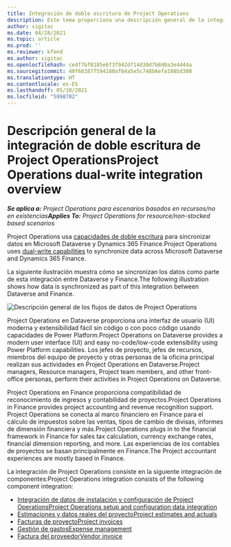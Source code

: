 ```yaml
---
title: Integración de doble escritura de Project Operations
description: Este tema proporciona una descripción general de la integración de doble escritura de Project Operations.
author: sigitac
ms.date: 04/28/2021
ms.topic: article
ms.prod: ''
ms.reviewer: kfend
ms.author: sigitac
ms.openlocfilehash: ce4f7bf8185e6f3f942df14d30d7b8d0a3e4444a
ms.sourcegitcommit: 40f68387f594180af64a5e5c748b6efa188bd300
ms.translationtype: HT
ms.contentlocale: es-ES
ms.lasthandoff: 05/10/2021
ms.locfileid: "5998702"
---
```

# <a name="project-operations-dual-write-integration-overview"></a><span data-ttu-id="a6b19-103">Descripción general de la integración de doble escritura de Project Operations</span><span class="sxs-lookup"><span data-stu-id="a6b19-103">Project Operations dual-write integration overview</span></span>

<span data-ttu-id="a6b19-104">_**Se aplica a:** Project Operations para escenarios basados en recursos/no en existencias_</span><span class="sxs-lookup"><span data-stu-id="a6b19-104">_**Applies To:** Project Operations for resource/non-stocked based scenarios_</span></span>

<span data-ttu-id="a6b19-105">Project Operations usa [capacidades de doble escritura](/dynamics365/fin-ops-core/dev-itpro/data-entities/dual-write/dual-write-home-page) para sincronizar datos en Microsoft Dataverse y Dynamics 365 Finance.</span><span class="sxs-lookup"><span data-stu-id="a6b19-105">Project Operations uses [dual-write capabilities](/dynamics365/fin-ops-core/dev-itpro/data-entities/dual-write/dual-write-home-page) to synchronize data across Microsoft Dataverse and Dynamics 365 Finance.</span></span>

<span data-ttu-id="a6b19-106">La siguiente ilustración muestra cómo se sincronizan los datos como parte de esta integración entre Dataverse y Finance.</span><span class="sxs-lookup"><span data-stu-id="a6b19-106">The following illustration shows how data is synchronized as part of this integration between Dataverse and Finance.</span></span>

![Descripción general de los flujos de datos de Project Operations](./media/ProjectOperationsFlows.jpg)

<span data-ttu-id="a6b19-108">Project Operations en Dataverse proporciona una interfaz de usuario (UI) moderna y extensibilidad fácil sin código o con poco código usando capacidades de Power Platform.</span><span class="sxs-lookup"><span data-stu-id="a6b19-108">Project Operations on Dataverse provides a modern user interface (UI) and easy no-code/low-code extensibility using Power Platform capabilities.</span></span> <span data-ttu-id="a6b19-109">Los jefes de proyecto, jefes de recursos, miembros del equipo de proyecto y otras personas de la oficina principal realizan sus actividades en Project Operations en Dataverse.</span><span class="sxs-lookup"><span data-stu-id="a6b19-109">Project managers, Resource managers, Project team members, and other front-office personas, perform their activities in Project Operations on Dataverse.</span></span>

<span data-ttu-id="a6b19-110">Project Operations en Finance proporciona compatibilidad de reconocimiento de ingresos y contabilidad de proyectos.</span><span class="sxs-lookup"><span data-stu-id="a6b19-110">Project Operations in Finance provides project accounting and revenue recognition support.</span></span> <span data-ttu-id="a6b19-111">Project Operations se conecta al marco financiero en Finance para el cálculo de impuestos sobre las ventas, tipos de cambio de divisas, informes de dimensión financiera y más.</span><span class="sxs-lookup"><span data-stu-id="a6b19-111">Project Operations plugs in to the financial framework in Finance for sales tax calculation, currency exchange rates, financial dimension reporting, and more.</span></span> <span data-ttu-id="a6b19-112">Las experiencias de los contables de proyectos se basan principalmente en Finance.</span><span class="sxs-lookup"><span data-stu-id="a6b19-112">The Project accountant experiences are mostly based in Finance.</span></span>

<span data-ttu-id="a6b19-113">La integración de Project Operations consiste en la siguiente integración de componentes:</span><span class="sxs-lookup"><span data-stu-id="a6b19-113">Project Operations integration consists of the following component integration:</span></span>


- [<span data-ttu-id="a6b19-114">Integración de datos de instalación y configuración de Project Operations</span><span class="sxs-lookup"><span data-stu-id="a6b19-114">Project Operations setup and configuration data integration</span></span>](resource-dual-write-setup-integration.md) 
- [<span data-ttu-id="a6b19-115">Estimaciones y datos reales del proyecto</span><span class="sxs-lookup"><span data-stu-id="a6b19-115">Project estimates and actuals</span></span>](resource-dual-write-estimates-actuals.md)
- [<span data-ttu-id="a6b19-116">Facturas de proyecto</span><span class="sxs-lookup"><span data-stu-id="a6b19-116">Project invoices</span></span>](resource-dual-write-project-invoice.md)
- [<span data-ttu-id="a6b19-117">Gestión de gastos</span><span class="sxs-lookup"><span data-stu-id="a6b19-117">Expense management</span></span>](resource-dual-write-expense.md)
- [<span data-ttu-id="a6b19-118">Factura del proveedor</span><span class="sxs-lookup"><span data-stu-id="a6b19-118">Vendor invoice</span></span>](resource-dual-write-vendor-invoice.md)

